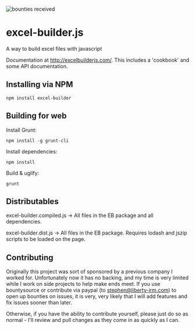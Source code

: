 ![bounties received](https://www.bountysource.com/badge/team?team_id=59027&style=bounties_received)

excel-builder.js
================

A way to build excel files with javascript

Documentation at http://excelbuilderjs.com/. This includes a 'cookbook' and some 
API documentation.

Installing via NPM
------------------

	npm install excel-builder


Building for web
----------------

Install Grunt:

	npm install -g grunt-cli

Install dependencies:

	npm install

Build & uglify:

	grunt

Distributables
---------------
excel-builder.compiled.js -> All files in the EB package and all dependencies.

excel-builder.dist.js -> All files in the EB package. Requires lodash and jszip scripts to be loaded on the page.

Contributing
-------------

Originally this project was sort of sponsored by a previous company I worked for. Unfortunately now it has no backing, and my time is very limited while I work on side projects to help make ends meet. If you use bountysource or contribute via paypal (to stephen@liberty-irm.com) to open up bounties on issues, it is very, very likely that I will add features and fix issues sooner than later. 

Otherwise, if you have the ability to contribute yourself, please just do so as normal - I'll review and pull changes as they come in as quickly as I can. 
